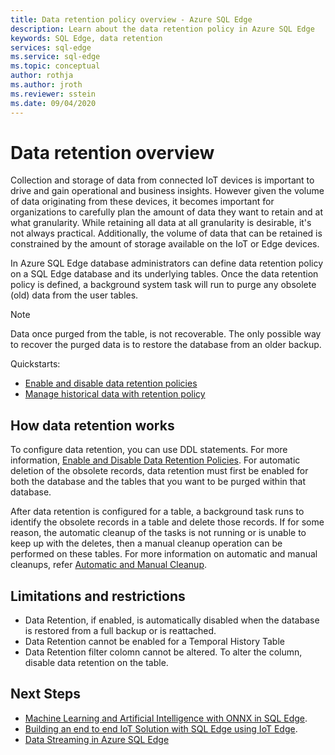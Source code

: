 ```yaml
---
title: Data retention policy overview - Azure SQL Edge
description: Learn about the data retention policy in Azure SQL Edge
keywords: SQL Edge, data retention
services: sql-edge
ms.service: sql-edge
ms.topic: conceptual
author: rothja
ms.author: jroth
ms.reviewer: sstein
ms.date: 09/04/2020
---
```


# Data retention overview

Collection and storage of data from connected IoT devices is important to drive and gain operational and business insights. However given the volume of data originating from these devices, it becomes important for organizations to carefully plan the amount of data they want to retain and at what granularity. While retaining all data at all granularity is desirable, it's not always practical. Additionally, the volume of data that can be retained is constrained by the amount of storage available on the IoT or Edge devices. 

In Azure SQL Edge database administrators can define data retention policy on a SQL Edge database and its underlying tables. Once the data retention policy is defined, a background system task will run to purge any obsolete (old) data from the user tables. 

> [!Note]
> Data once purged from the table, is not recoverable. The only possible way to recover the purged data is to restore the database from an older backup.

Quickstarts:

- [Enable and disable data retention policies](data-retention-enable-disable.md)
- [Manage historical data with retention policy](data-retention-cleanup.md)

## How data retention works

To configure data retention, you can use DDL statements. For more information, [Enable and Disable Data Retention Policies](data-retention-enable-disable.md). For automatic deletion of the obsolete records, data retention must first be enabled for both the database and the tables that you want to be purged within that database. 

After data retention is configured for a table, a background task runs to identify the obsolete records in a table and delete those records. If for some reason, the automatic cleanup of the tasks is not running or is unable to keep up with the deletes, then a manual cleanup operation can be performed on these tables. For more information on automatic and manual cleanups, refer [Automatic and Manual Cleanup](data-retention-cleanup.md).

## Limitations and restrictions

- Data Retention, if enabled, is automatically disabled when the database is restored from a full backup or is reattached. 
- Data Retention cannot be enabled for a Temporal History Table
- Data Retention filter colomn cannot be altered. To alter the column, disable data retention on the table.  

## Next Steps

- [Machine Learning and Artificial Intelligence with ONNX in SQL Edge](onnx-overview.md).
- [Building an end to end IoT Solution with SQL Edge using IoT Edge](tutorial-deploy-azure-resources.md).
- [Data Streaming in Azure SQL Edge](stream-data.md)
